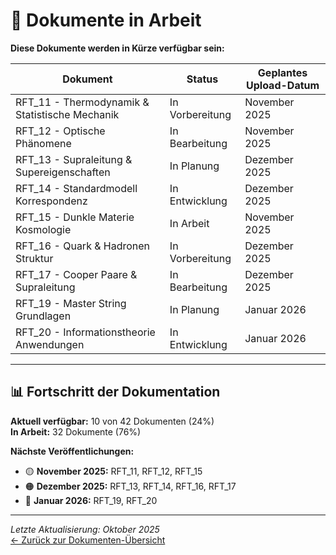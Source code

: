 # 🔧 Dokumente in Arbeit

**Diese Dokumente werden in Kürze verfügbar sein:**

| Dokument | Status | Geplantes Upload-Datum |
|----------|--------|------------------------|
| RFT_11 - Thermodynamik & Statistische Mechanik | In Vorbereitung | November 2025 |
| RFT_12 - Optische Phänomene | In Bearbeitung | November 2025 |
| RFT_13 - Supraleitung & Supereigenschaften | In Planung | Dezember 2025 |
| RFT_14 - Standardmodell Korrespondenz | In Entwicklung | Dezember 2025 |
| RFT_15 - Dunkle Materie Kosmologie | In Arbeit | November 2025 |
| RFT_16 - Quark & Hadronen Struktur | In Vorbereitung | Dezember 2025 |
| RFT_17 - Cooper Paare & Supraleitung | In Bearbeitung | Dezember 2025 |
| RFT_19 - Master String Grundlagen | In Planung | Januar 2026 |
| RFT_20 - Informationstheorie Anwendungen | In Entwicklung | Januar 2026 |

---

## 📊 Fortschritt der Dokumentation

**Aktuell verfügbar:** 10 von 42 Dokumenten (24%)  
**In Arbeit:** 32 Dokumente (76%)

**Nächste Veröffentlichungen:**
- 🟡 **November 2025:** RFT_11, RFT_12, RFT_15
- 🟠 **Dezember 2025:** RFT_13, RFT_14, RFT_16, RFT_17  
- 🔴 **Januar 2026:** RFT_19, RFT_20

---

*Letzte Aktualisierung: Oktober 2025*  
[← Zurück zur Dokumenten-Übersicht](../README.md)
